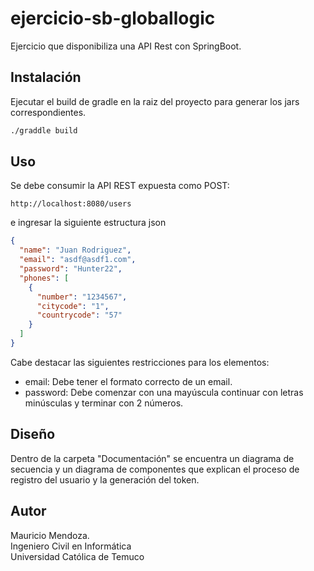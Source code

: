 # ejercicio-sb-globallogic

Ejercicio que disponibiliza una API Rest con SpringBoot.

## Instalación

Ejecutar el build de gradle en la raiz del proyecto para generar los jars correspondientes.

```bash
./graddle build
```

## Uso
Se debe consumir la API REST expuesta como POST:
```uri
http://localhost:8080/users
```

 e ingresar la siguiente estructura json
```json
{
  "name": "Juan Rodriguez",
  "email": "asdf@asdf1.com",
  "password": "Hunter22",
  "phones": [
    {
      "number": "1234567",
      "citycode": "1",
      "countrycode": "57"
    }
  ]
}
```
Cabe destacar las siguientes restricciones para los elementos:

* email: Debe tener el formato correcto de un email.
* password: Debe comenzar con una mayúscula continuar con letras minúsculas y terminar con 2 números.

## Diseño
Dentro de la carpeta "Documentación" se encuentra un diagrama de secuencia y un diagrama de componentes que explican el proceso de registro del usuario y la generación del token.

## Autor
Mauricio Mendoza. \
Ingeniero Civil en Informática \
Universidad Católica de Temuco
